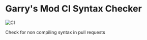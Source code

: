# Garry's Mod CI Syntax Checker

![CI](https://github.com/gm1003/glua-gh-actions/workflows/CI/badge.svg)

Check for non compiling syntax in pull requests
